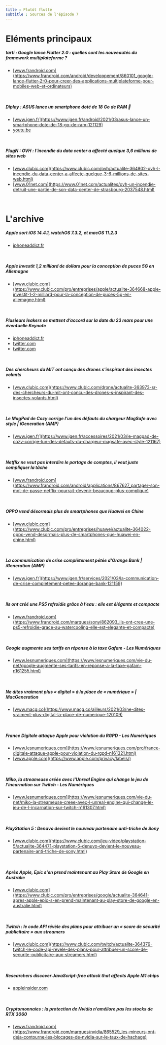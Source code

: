 ```yaml
---
title : Plutôt flutté
subtitle : Sources de l'épisode 7
---
```

# Eléments principaux
##### tarti : Google lance Flutter 2.0 : quelles sont les nouveautés du framework multiplateforme ?
 - [www.frandroid.com](https://www.frandroid.com/android/developpement/860101_google-lance-flutter-2-0-pour-creer-des-applications-multiplateforme-pour-mobiles-web-et-ordinateurs)
<br>

##### Diplay : ASUS lance un smartphone doté de 18 Go de RAM 🤯
 - [www.igen.fr](https://www.igen.fr/android/2021/03/asus-lance-un-smartphone-dote-de-18-go-de-ram-121129)
 - [youtu.be](https://youtu.be/pbkVhLLZyBU)
<br>

##### PlugN : OVH : l'incendie du data center a affecté quelque 3,6 millions de sites web
 - [www.clubic.com](https://www.clubic.com/ovh/actualite-364802-ovh-l-incendie-du-data-center-a-affecte-quelque-3-6-millions-de-sites-web.html)
 - [www.01net.com](https://www.01net.com/actualites/ovh-un-incendie-detruit-une-partie-de-son-data-center-de-strasbourg-2037548.html)
<br>

# L'archive
##### Apple sort iOS 14.4.1, watchOS 7.3.2, et macOS 11.2.3
 - [iphoneaddict.fr](https://iphoneaddict.fr/post/news-315312-ios-14-4-1-disponible-téléchargement)
<br>

##### Apple investit 1,2 milliard de dollars pour la conception de puces 5G en Allemagne
 - [www.clubic.com](https://www.clubic.com/pro/entreprises/apple/actualite-364668-apple-investit-1-2-milliard-pour-la-conception-de-puces-5g-en-allemagne.html)
<br>

##### Plusieurs leakers se mettent d’accord sur la date du 23 mars pour une éventuelle Keynote
 - [iphoneaddict.fr](https://iphoneaddict.fr/post/news-315273-keynote-apple-23-mars-leak)
 - [twitter.com](https://twitter.com/jon_prosser/status/1368859296507760641?s=21)
 - [twitter.com](https://twitter.com/jon_prosser/status/1368871892531154946?s=21)
<br>

##### Des chercheurs du MIT ont conçu des drones s'inspirant des insectes volants
 - [www.clubic.com](https://www.clubic.com/drone/actualite-363973-sr-des-chercheurs-du-mit-ont-concu-des-drones-s-inspirant-des-insectes-volants.html)
<br>

##### Le MagPad de Cozy corrige l’un des défauts du chargeur MagSafe avec style | iGeneration (AMP)
 - [www.igen.fr](https://www.igen.fr/accessoires/2021/03/le-magpad-de-cozy-corrige-lun-des-defauts-du-chargeur-magsafe-avec-style-121167)
<br>

##### Netflix ne veut pas interdire le partage de comptes, il veut juste compliquer la tâche
 - [www.frandroid.com](https://www.frandroid.com/android/applications/867627_partager-son-mot-de-passe-netflix-pourrait-devenir-beaucoup-plus-complique)
<br>

##### OPPO vend désormais plus de smartphones que Huawei en Chine
 - [www.clubic.com](https://www.clubic.com/pro/entreprises/huawei/actualite-364022-oppo-vend-desormais-plus-de-smartphones-que-huawei-en-chine.html)
<br>

##### La communication de crise complètement pétée d'Orange Bank | iGeneration (AMP)
 - [www.igen.fr](https://www.igen.fr/services/2021/03/la-communication-de-crise-completement-petee-dorange-bank-121159)
<br>

##### Ils ont créé une PS5 refroidie grâce à l'eau : elle est élégante et compacte
 - [www.frandroid.com](https://www.frandroid.com/marques/sony/862093_ils-ont-cree-une-ps5-refroidie-grace-au-watercooling-elle-est-elegante-et-compacte)
<br>

##### Google augmente ses tarifs en réponse à la taxe Gafam - Les Numériques
 - [www.lesnumeriques.com](https://www.lesnumeriques.com/vie-du-net/google-augmente-ses-tarifs-en-reponse-a-la-taxe-gafam-n161255.html)
<br>

##### Ne dites vraiment plus « digital » à la place de « numérique » | MacGeneration
 - [www.macg.co](https://www.macg.co/ailleurs/2021/03/ne-dites-vraiment-plus-digital-la-place-de-numerique-120109)
<br>

##### France Digitale attaque Apple pour violation du RGPD - Les Numériques
 - [www.lesnumeriques.com](https://www.lesnumeriques.com/pro/france-digitale-attaque-apple-pour-violation-du-rgpd-n161321.html)
 - [www.apple.com](https://www.apple.com/privacy/labels/)
<br>

##### Miko, la streameuse créée avec l'Unreal Engine qui change le jeu de l'incarnation sur Twitch - Les Numériques
 - [www.lesnumeriques.com](https://www.lesnumeriques.com/vie-du-net/miko-la-streameuse-creee-avec-l-unreal-engine-qui-change-le-jeu-de-l-incarnation-sur-twitch-n161307.html)
<br>

##### PlayStation 5 : Denuvo devient le nouveau partenaire anti-triche de Sony
 - [www.clubic.com](https://www.clubic.com/jeu-video/playstation-5/actualite-364471-playstation-5-denuvo-devient-le-nouveau-partenaire-anti-triche-de-sony.html)
<br>

##### Après Apple, Epic s'en prend maintenant au Play Store de Google en Australie
 - [www.clubic.com](https://www.clubic.com/pro/entreprises/google/actualite-364641-apres-apple-epic-s-en-prend-maintenant-au-play-store-de-google-en-australie.html)
<br>

##### Twitch : le code API révèle des plans pour attribuer un « score de sécurité publicitaire » aux streamers
 - [www.clubic.com](https://www.clubic.com/twitch/actualite-364379-twitch-le-code-api-revele-des-plans-pour-attribuer-un-score-de-securite-publicitaire-aux-streamers.html)
<br>

##### Researchers discover JavaScript-free attack that affects Apple M1 chips
 - [appleinsider.com](https://appleinsider.com/articles/21/03/11/researchers-discover-javascript-free-attack-that-affects-apple-m1-chips)
<br>

##### Cryptomonnaies : la protection de Nvidia n'améliore pas les stocks de RTX 3060
 - [www.frandroid.com](https://www.frandroid.com/marques/nvidia/865529_les-mineurs-ont-deja-contourne-les-blocages-de-nvidia-sur-le-taux-de-hachage)
<br>

